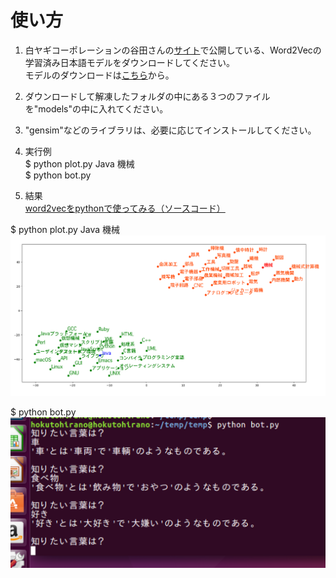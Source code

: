 # 使い方

1. 白ヤギコーポレーションの谷田さんの[サイト](http://aial.shiroyagi.co.jp/2017/02/japanese-word2vec-model-builder/)で公開している、Word2Vecの学習済み日本語モデルをダウンロードしてください。  
モデルのダウンロードは[こちら](http://public.shiroyagi.s3.amazonaws.com/latest-ja-word2vec-gensim-model.zip)から。

2. ダウンロードして解凍したフォルダの中にある３つのファイルを"models"の中に入れてください。

3. "gensim"などのライブラリは、必要に応じてインストールしてください。

4. 実行例  
$ python plot.py Java 機械  
$ python bot.py

5. 結果  
[word2vecをpythonで使ってみる（ソースコード）](https://qiita.com/hokuto_HIRANO/items/d6fc76496ee81eb11389)


  $ python plot.py Java 機械
  ![サンプル](./sample/sample1.png)

  $ python bot.py
  ![サンプル](./sample/sample2.png)
